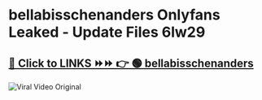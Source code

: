 
 # bellabisschenanders Onlyfans Leaked - Update Files 6lw29

## <h2><a href="https://clipsfans.com/bellabisschenanders&ref=git">🔗 Click to LINKS ⏩⏩ 👉 🟢 bellabisschenanders </a></h2>

<a href="https://clipsfans.com/bellabisschenanders&ref=git" rel="nofollow" data-target="animated-image.originalLink"><img src="https://i.ibb.co.com/xMMVF88/686577567.gif" alt="Viral Video Original" style="max-width: 100%; display: inline-block;" data-target="animated-image.originalImage"></a>

